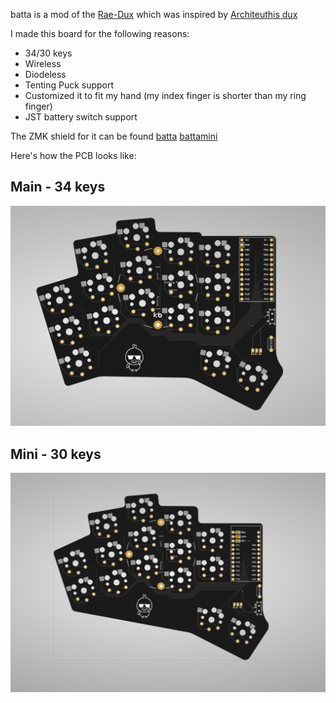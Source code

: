 batta is a mod of the [Rae-Dux](https://github.com/andrewjrae/rae-dux) which was inspired by [Architeuthis dux](https://github.com/tapioki/cephalopoda/tree/main/Architeuthis%20dux)

I made this board for the following reasons:

- 34/30 keys
- Wireless
- Diodeless
- Tenting Puck support
- Customized it to fit my hand (my index finger is shorter than my ring finger)
- JST battery switch support

The ZMK shield for it can be found 
[batta](https://github.com/AlaaSaadAbdo/zmk-config/tree/master/config/boards/shields/batta) 
[battamini](https://github.com/AlaaSaadAbdo/zmk-config/tree/master/config/boards/shields/battamini) 

Here's how the PCB looks like:

## Main - 34 keys
[![main](images/pcb.png)](pcb/main) 

## Mini - 30 keys
[![mini](images/mini_reversable.png)](pcb/mini_reversable) 

